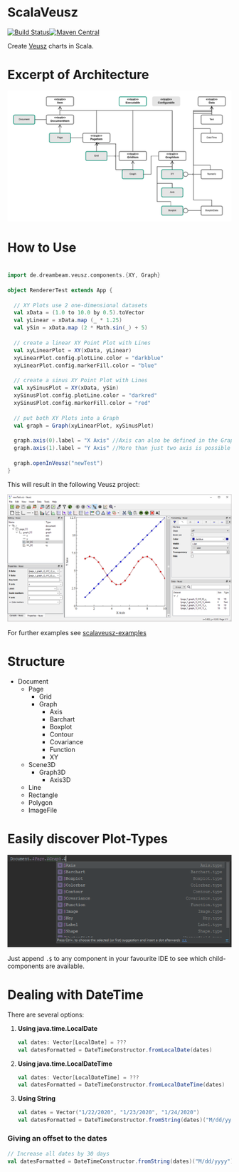 # ScalaVeusz
[![Build Status](https://travis-ci.org/staeff777/scalaveusz.svg?branch=master)](https://travis-ci.org/staeff777/scalaveusz)[![Maven Central](https://maven-badges.herokuapp.com/maven-central/de.dreambeam/scalaveusz_2.12/badge.svg)](https://maven-badges.herokuapp.com/maven-central/de.dreambeam/scalaveusz_2.12)

Create [Veusz](https://veusz.github.io/) charts in Scala.

# Excerpt of Architecture

![Excerpt of ScalaVeusz Architecture](https://raw.githubusercontent.com/staeff777/scalaveusz/develop/ScalaVeusz.png)

# How to Use

```scala

import de.dreambeam.veusz.components.{XY, Graph}

object RendererTest extends App {

  // XY Plots use 2 one-dimensional datasets
  val xData = (1.0 to 10.0 by 0.5).toVector
  val yLinear = xData.map (_ * 1.25)
  val ySin = xData.map (2 * Math.sin(_) + 5)

  // create a linear XY Point Plot with Lines
  val xyLinearPlot = XY(xData, yLinear)
  xyLinearPlot.config.plotLine.color = "darkblue"
  xyLinearPlot.config.markerFill.color = "blue"

  // create a sinus XY Point Plot with Lines
  val xySinusPlot = XY(xData, ySin)
  xySinusPlot.config.plotLine.color = "darkred"
  xySinusPlot.config.markerFill.color = "red"

  // put both XY Plots into a Graph
  val graph = Graph(xyLinearPlot, xySinusPlot)

  graph.axis(0).label = "X Axis" //Axis can also be defined in the Graph constructor
  graph.axis(1).label = "Y Axis" //More than just two axis is possible

  graph.openInVeusz("newTest")
}
```

This will result in the following Veusz project:

![Veusz Document](https://raw.githubusercontent.com/staeff777/scalaveusz/master/documentation/example.png)

For further examples see [scalaveusz-examples](https://github.com/staeff777/scalaveusz-examples)

# Structure

- Document
  - Page
    - Grid
    - Graph
      - Axis
      - Barchart
      - Boxplot
      - Contour
      - Covariance
      - Function
      - XY
   - Scene3D
     - Graph3D
       - Axis3D
   - Line
   - Rectangle
   - Polygon
   - ImageFile

# Easily discover Plot-Types

![Using autocompletion](https://raw.githubusercontent.com/staeff777/scalaveusz/develop/docs/auto-completion.PNG)

Just append `.$` to any component in your favourite IDE to see which child-components are available.

# Dealing with DateTime

There are several options:

1. **Using java.time.LocalDate**

    ```scala
    val dates: Vector[LocalDate] = ???
    val datesFormatted = DateTimeConstructor.fromLocalDate(dates)
    ```

2. **Using java.time.LocalDateTime**

    ```scala
    val dates: Vector[LocalDateTime] = ???
    val datesFormatted = DateTimeConstructor.fromLocalDateTime(dates)
    ```

3. **Using String**

    ```scala
    val dates = Vector("1/22/2020", "1/23/2020", "1/24/2020")
    val datesFormatted = DateTimeConstructor.fromString(dates)("M/dd/yyyy")
    ```

### Giving an offset to the dates

```scala
// Increase all dates by 30 days
val datesFormatted = DateTimeConstructor.fromString(dates)("M/dd/yyyy")(Map("dd"->30))
```
